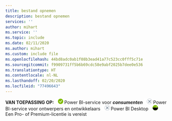 ```yaml
---
title: bestand opnemen
description: bestand opnemen
services: ''
author: mihart
ms.service: ''
ms.topic: include
ms.date: 02/11/2020
ms.author: mihart
ms.custom: include file
ms.openlocfilehash: 44bd8adc0ab1f08b3ead41a77c523cc0fff5c71e
ms.sourcegitcommit: f9909731ff5b6b69cdc58e9abf2025b7dee0e536
ms.translationtype: HT
ms.contentlocale: nl-NL
ms.lasthandoff: 02/20/2020
ms.locfileid: "77496643"
---
```

<Token>**VAN TOEPASSING OP:** ![ja](media/yes.png)Power BI-service voor ***consumenten*** ![nee](media/no.png)Power BI-service voor ontwerpers en ontwikkelaars ![nee](media/no.png)Power BI Desktop ![ja](media/maybe.png)Een Pro- of Premium-licentie is vereist</Token>